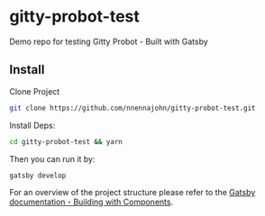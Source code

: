 # gitty-probot-test

Demo repo for testing Gitty Probot - Built with Gatsby

## Install

Clone Project

```sh
git clone https://github.com/nnennajohn/gitty-probot-test.git
```

Install Deps:

```sh
cd gitty-probot-test && yarn
```

Then you can run it by:

```sh
gatsby develop
```

For an overview of the project structure please refer to the [Gatsby documentation - Building with Components](https://www.gatsbyjs.org/docs/building-with-components/).

